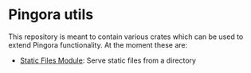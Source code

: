 # Pingora utils

This repository is meant to contain various crates which can be used to extend Pingora functionality. At the moment these are:

* [Static Files Module](../../tree/main/static-files-module): Serve static files from a directory
